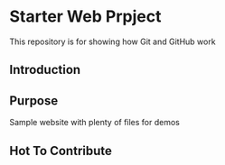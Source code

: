 # Starter Web Prpject
This repository is for showing how Git and GitHub work
## Introduction

## Purpose

Sample website with plenty of files for demos

## Hot To Contribute